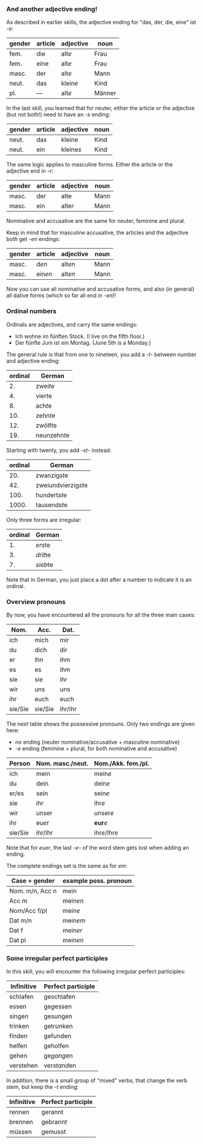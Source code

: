 ### And another adjective ending!

As described in earlier skills, the adjective ending for "das, der, die, eine" ist _-e_:

| gender | article | adjective | noun   |
| ------ | ------- | --------- | ------ |
| fem.   | die     | alt*e*    | Frau   |
| fem.   | eine    | alt*e*    | Frau   |
| masc.  | der     | alt*e*    | Mann   |
| neut.  | das     | klein*e*  | Kind   |
| pl.    | —       | alt*e*    | Männer |

In the last skill, you learned that for neuter, either the article or the adjective (but not both!) need to have an _-s_ ending:

| gender | article | adjective | noun |
| ------ | ------- | --------- | ---- |
| neut.  | da*s*   | kleine    | Kind |
| neut.  | ein     | kleine*s* | Kind |

The same logic applies to masculine forms. Either the article or the adjective end in _-r_:

| gender | article | adjective | noun |
| ------ | ------- | --------- | ---- |
| masc.  | de*r*   | alte      | Mann |
| masc.  | ein     | alte*r*   | Mann |

Nominative and accusative are the same for neuter, feminine and plural.

Keep in mind that for masculine accusative, the articles and the adjective both get _-en_ endings:

| gender | article | adjective | noun |
| ------ | ------- | --------- | ---- |
| masc.  | d*en*   | alt*en*   | Mann |
| masc.  | ein*en* | alt*en*   | Mann |

Now you can use all nominative and accusative forms, and also (in general) all dative forms (which so far all end in _-en_)!

### Ordinal numbers

Ordinals are adjectives, and carry the same endings:

- Ich wohne im fünften Stock. (I live on the fifth floor.)
- Der fünfte Juni ist ein Montag. (June 5th is a Monday.)

The general rule is that from one to nineteen, you add a _-t-_ between number and adjective ending:

| ordinal | German       |
| ------- | ------------ |
| 2.      | zwei*t*e     |
| 4.      | vier*t*e     |
| 8.      | ach*t*e      |
| 10.     | zehn*t*e     |
| 12.     | zwölf*t*e    |
| 19.     | neunzehn*t*e |

Starting with twenty, you add _-st-_ instead:

| ordinal | German              |
| ------- | ------------------- |
| 20.     | zwanzig*st*e        |
| 42.     | zweiundvierzig*st*e |
| 100.    | hundert*st*e        |
| 1000.   | tausend*st*e        |

Only three forms are irregular:

| ordinal | German   |
| ------- | -------- |
| 1.      | *ers*te  |
| 3.      | *drit*te |
| 7.      | *sieb*te |

Note that in German, you just place a dot after a number to indicate it is an ordinal.

### Overview pronouns

By now, you have encountered all the pronouns for all the three main cases:

| Nom.    | Acc.    | Dat.    |
| ------- | ------- | ------- |
| ich     | mich    | mir     |
| du      | dich    | dir     |
| er      | ihn     | ihm     |
| es      | es      | ihm     |
| sie     | sie     | ihr     |
| wir     | uns     | uns     |
| ihr     | euch    | euch    |
| sie/Sie | sie/Sie | ihr/Ihr |

The next table shows the possessive pronouns. Only two endings are given here:

- no ending (neuter nominative/accusative + masculine nominative)
- _-e_ ending (feminine + plural, for both nominative and accusative)

| Person  | Nom. masc./neut. | Nom./Akk. fem./pl. |
| ------- | ---------------- | ------------------ |
| ich     | mein             | mein*e*            |
| du      | dein             | dein*e*            |
| er/es   | sein             | sein*e*            |
| sie     | ihr              | ihr*e*             |
| wir     | unser            | unser*e*           |
| ihr     | eu*e*r           | **eur**_e_         |
| sie/Sie | ihr/Ihr          | ihr*e*/Ihr*e*      |

Note that for _euer_, the last _-e-_ of the word stem gets lost when adding an ending.

The complete endings set is the same as for _ein_:

| Case + gender   | example poss. pronoun |
| --------------- | --------------------- |
| Nom. m/n, Acc n | mein                  |
| Acc m           | mein*en*              |
| Nom/Acc f/pl    | mein*e*               |
| Dat m/n         | mein*em*              |
| Dat f           | mein*er*              |
| Dat pl          | mein*en*              |

### Some irregular perfect participles

In this skill, you will encounter the following irregular perfect participles:

| Infinitive | Perfect participle |
| ---------- | ------------------ |
| schlafen   | geschlafen         |
| essen      | ge*g*essen         |
| singen     | ges*u*ngen         |
| trinken    | getr*u*nken        |
| finden     | gef*u*nden         |
| helfen     | geh*o*lfen         |
| gehen      | ge*gang*en         |
| verstehen  | ver*stand*en       |

In addition, there is a small group of "mixed" verbs, that change the verb stem, but keep the _-t_ ending:

| Infinitive | Perfect participle |
| ---------- | ------------------ |
| rennen     | gerannt            |
| brennen    | gebrannt           |
| müssen     | gemusst            |
